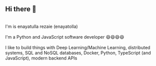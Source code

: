 ## Hi there 👋
<br />
I'm is enayatulla rezaie (enayatolla) <br />
<br />
I'm a Python and JavaScript software developer 😄😄😄😄 <br />
<br />
I like to build things with Deep Learning/Machine Learning, distributed systems, SQL and NoSQL databases, Docker, Python, TypeScript (and JavaScript), modern backend APIs <br />





<!--
**enayatolla/enayatolla** is a ✨ _special_ ✨ repository because its `README.md` (this file) appears on your GitHub profile.

Here are some ideas to get you started:

- 🔭 I’m currently working on ...
- 🌱 I’m currently learning ...
- 👯 I’m looking to collaborate on ...
- 🤔 I’m looking for help with ...
- 💬 Ask me about ...
- 📫 How to reach me: ...
- 😄 Pronouns: ...
- ⚡ Fun fact: ...
-->
